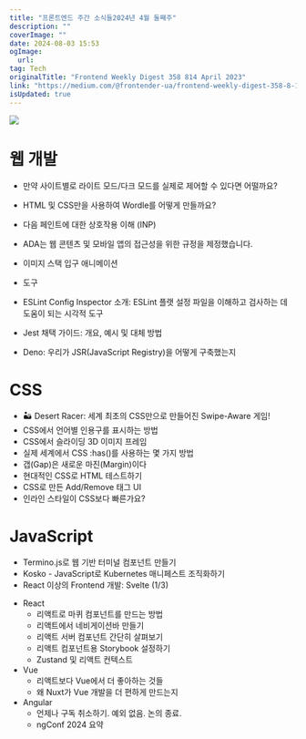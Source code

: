 ```yaml
---
title: "프론트엔드 주간 소식들2024년 4월 둘째주"
description: ""
coverImage: ""
date: 2024-08-03 15:53
ogImage: 
  url: 
tag: Tech
originalTitle: "Frontend Weekly Digest 358 814 April 2023"
link: "https://medium.com/@frontender-ua/frontend-weekly-digest-358-8-14-april-2023-8e4cf81d0010"
isUpdated: true
---
```






<img src="/assets/img/FrontendWeeklyDigest358814April2023_0.png" />

# 웹 개발

- 만약 사이트별로 라이트 모드/다크 모드를 실제로 제어할 수 있다면 어떨까요?
- HTML 및 CSS만을 사용하여 Wordle를 어떻게 만들까요?
- 다음 페인트에 대한 상호작용 이해 (INP)
- ADA는 웹 콘텐츠 및 모바일 앱의 접근성을 위한 규정을 제정했습니다.
- 이미지 스택 입구 애니메이션

- 도구
- ESLint Config Inspector 소개: ESLint 플랫 설정 파일을 이해하고 검사하는 데 도움이 되는 시각적 도구
- Jest 채택 가이드: 개요, 예시 및 대체 방법
- Deno: 우리가 JSR(JavaScript Registry)을 어떻게 구축했는지

<div class="content-ad"></div>

# CSS

- 🏜️ Desert Racer: 세계 최초의 CSS만으로 만들어진 Swipe-Aware 게임!
- CSS에서 언어별 인용구를 표시하는 방법
- CSS에서 슬라이딩 3D 이미지 프레임
- 실제 세계에서 CSS :has()를 사용하는 몇 가지 방법
- 갭(Gap)은 새로운 마진(Margin)이다
- 현대적인 CSS로 HTML 테스트하기
- CSS로 만든 Add/Remove 태그 UI
- 인라인 스타일이 CSS보다 빠른가요?

# JavaScript

- Termino.js로 웹 기반 터미널 컴포넌트 만들기
- Kosko - JavaScript로 Kubernetes 매니페스트 조직화하기
- React 이상의 Frontend 개발: Svelte (1/3)

<div class="content-ad"></div>

- React
  - 리액트로 마퀴 컴포넌트를 만드는 방법
  - 리액트에서 네비게이션바 만들기
  - 리액트 서버 컴포넌트 간단히 살펴보기
  - 리액트 컴포넌트용 Storybook 설정하기
  - Zustand 및 리액트 컨텍스트
- Vue
  - 리액트보다 Vue에서 더 좋아하는 것들
  - 왜 Nuxt가 Vue 개발을 더 편하게 만드는지
- Angular
  - 언제나 구독 취소하기. 예외 없음. 논의 종료.
  - ngConf 2024 요약
